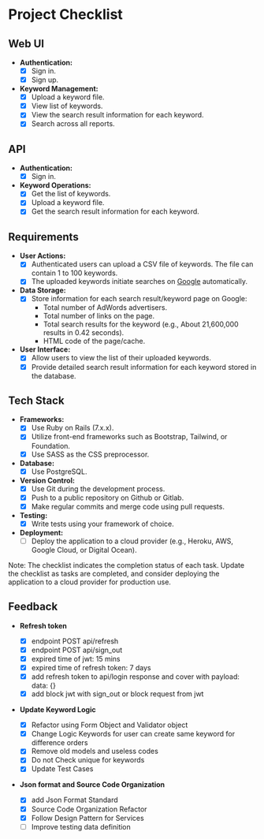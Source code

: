 # Project Checklist

## Web UI

- **Authentication:**
  - [x] Sign in.
  - [x] Sign up.

- **Keyword Management:**
  - [x] Upload a keyword file.
  - [x] View list of keywords.
  - [x] View the search result information for each keyword.
  - [x] Search across all reports.

## API

- **Authentication:**
  - [x] Sign in.

- **Keyword Operations:**
  - [x] Get the list of keywords.
  - [x] Upload a keyword file.
  - [x] Get the search result information for each keyword.

## Requirements

- **User Actions:**
  - [x] Authenticated users can upload a CSV file of keywords. The file can contain 1 to 100 keywords.
  - [x] The uploaded keywords initiate searches on [Google](http://www.google.com) automatically.

- **Data Storage:**
  - [x] Store information for each search result/keyword page on Google:
    - Total number of AdWords advertisers.
    - Total number of links on the page.
    - Total search results for the keyword (e.g., About 21,600,000 results in 0.42 seconds).
    - HTML code of the page/cache.

- **User Interface:**
  - [x] Allow users to view the list of their uploaded keywords.
  - [x] Provide detailed search result information for each keyword stored in the database.

## Tech Stack

- **Frameworks:**
  - [x] Use Ruby on Rails (7.x.x).
  - [x] Utilize front-end frameworks such as Bootstrap, Tailwind, or Foundation.
  - [x] Use SASS as the CSS preprocessor.

- **Database:**
  - [x] Use PostgreSQL.

- **Version Control:**
  - [x] Use Git during the development process.
  - [x] Push to a public repository on Github or Gitlab.
  - [x] Make regular commits and merge code using pull requests.

- **Testing:**
  - [x] Write tests using your framework of choice.

- **Deployment:**
  - [ ] Deploy the application to a cloud provider (e.g., Heroku, AWS, Google Cloud, or Digital Ocean).

Note: The checklist indicates the completion status of each task. Update the checklist as tasks are completed, and consider deploying the application to a cloud provider for production use.

## Feedback

- **Refresh token**

  - [x] endpoint POST api/refresh
  - [x] endpoint POST api/sign_out
  - [x] expired time of jwt: 15 mins
  - [x] expired time of refresh token: 7 days
  - [x] add refresh token to api/login response and cover with payload: data: {}
  - [x] add block jwt with sign_out or block request from jwt

- **Update Keyword Logic**
  - [x] Refactor using Form Object and Validator object
  - [x] Change Logic Keywords for user can create same keyword for difference orders
  - [x] Remove old models and useless codes
  - [x] Do not Check unique for keywords
  - [x] Update Test Cases

- **Json format and Source Code Organization**
  - [x] add Json Format Standard
  - [x] Source Code Organization Refactor
  - [x] Follow Design Pattern for Services
  - [ ] Improve testing data definition
